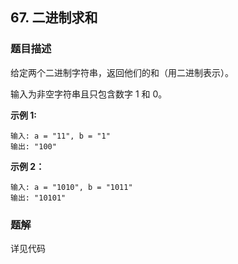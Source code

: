 ## 67. 二进制求和

### 题目描述
给定两个二进制字符串，返回他们的和（用二进制表示）。

输入为非空字符串且只包含数字 1 和 0。

**示例 1:**

```
输入: a = "11", b = "1"
输出: "100"
```

**示例 2：**

```
输入: a = "1010", b = "1011"
输出: "10101"
```

### 题解

详见代码